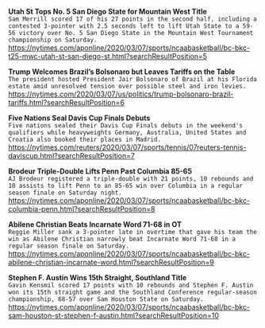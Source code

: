 **Utah St Tops No. 5 San Diego State for Mountain West Title**\
`Sam Merrill scored 17 of his 27 points in the second half, including a contested 3-pointer with 2.5 seconds left to lift Utah State to a 59-56 victory over No. 5 San Diego State in the Mountain West Tournament championship on Saturday.`\
https://nytimes.com/aponline/2020/03/07/sports/ncaabasketball/bc-bkc-t25-mwc-utah-st-san-diego-st.html?searchResultPosition=5

**Trump Welcomes Brazil’s Bolsonaro but Leaves Tariffs on the Table**\
`The president hosted President Jair Bolsonaro of Brazil at his Florida estate amid unresolved tension over possible steel and iron levies.`\
https://nytimes.com/2020/03/07/us/politics/trump-bolsonaro-brazil-tariffs.html?searchResultPosition=6

**Five Nations Seal Davis Cup Finals Debuts**\
`Five nations sealed their Davis Cup Finals debuts in the weekend's qualifiers while heavyweights Germany, Australia, United States and Croatia also booked their places in Madrid.`\
https://nytimes.com/reuters/2020/03/07/sports/tennis/07reuters-tennis-daviscup.html?searchResultPosition=7

**Brodeur Triple-Double Lifts Penn Past Columbia 85-65**\
`AJ Brodeur registered a triple-double with 21 points, 10 rebounds and 10 assists to lift Penn to an 85-65 win over Columbia in a regular season finale on Saturday night.`\
https://nytimes.com/aponline/2020/03/07/sports/ncaabasketball/bc-bkc-columbia-penn.html?searchResultPosition=8

**Abilene Christian Beats Incarnate Word 71-68 in OT**\
`Reggie Miller sank a 3-pointer late in overtime that gave his team the win as Abilene Christian narrowly beat Incarnate Word 71-68 in a regular season finale on Saturday.`\
https://nytimes.com/aponline/2020/03/07/sports/ncaabasketball/bc-bkc-abilene-christian-incarnate-word.html?searchResultPosition=9

**Stephen F. Austin Wins 15th Straight, Southland Title**\
`Gavin Kensmil scored 17 points with 10 rebounds and Stephen F. Austin won its 15th straight game and the Southland Conference regular-season championship, 68-57 over Sam Houston State on Saturday.`\
https://nytimes.com/aponline/2020/03/07/sports/ncaabasketball/bc-bkc-sam-houston-st-stephen-f-austin.html?searchResultPosition=10

